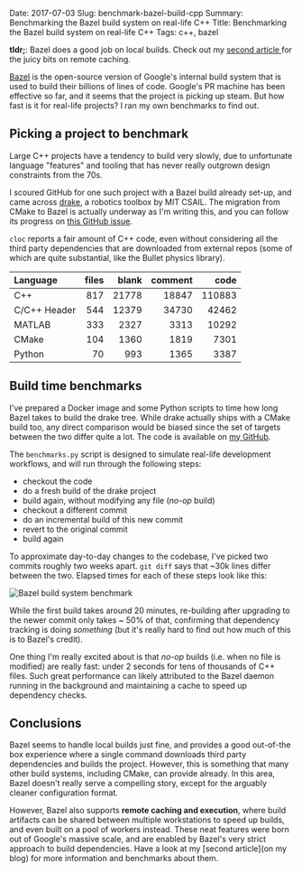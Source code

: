 Date: 2017-07-03
Slug: benchmark-bazel-build-cpp
Summary: Benchmarking the Bazel build system on real-life C++
Title: Benchmarking the Bazel build system on real-life C++
Tags: c++, bazel

**tldr;**: Bazel does a good job on local builds. Check out my [second article
](benchmark-bazel-build-cpp.html) for the juicy bits on remote caching.

[Bazel](http://bazel.build) is the open-source version of Google's internal
build system that is used to build their billions of lines of code. Google's
PR machine has been effective so far, and it seems that the project is picking
up steam. But how fast is it for real-life projects? I ran my own benchmarks
to find out.

Picking a project to benchmark
------------------------------

Large C++ projects have a tendency to build very slowly, due to unfortunate
language "features" and tooling that has never really outgrown design
constraints from the 70s.

I scoured GitHub for one such project with a Bazel build already set-up, and
came across [drake](https://github.com/RobotLocomotion/drake), a robotics
toolbox by MIT CSAIL. The migration from CMake to Bazel is actually underway
as I'm writing this, and you can follow its progress on [this GitHub
issue](https://github.com/RobotLocomotion/drake/issues/3129).

`cloc` reports a fair amount of C++ code, even without considering all the
third party dependencies that are downloaded from external repos (some of
which are quite substantial, like the Bullet physics library).

>
Language|files|blank|comment|code
:-------|-------:|-------:|-------:|-------:
C++|817|21778|18847|110883
C/C++ Header|544|12379|34730|42462
MATLAB|333|2327|3313|10292
CMake|104|1360|1819|7301
Python|70|993|1365|3387

Build time benchmarks
---------------------

I've prepared a Docker image and some Python scripts to time how long Bazel
takes to build the drake tree. While drake actually ships with a CMake build
too, any direct comparison would be biased since the set of targets between
the two differ quite a lot. The code is available on [my
GitHub](https://github.com/nicolov/bazel-benchmarks).

The `benchmarks.py` script is designed to simulate real-life development
workflows, and will run through the following steps:

- checkout the code
- do a fresh build of the drake project
- build again, without modifying any file (_no-op_ build)
- checkout a different commit
- do an incremental build of this new commit
- revert to the original commit
- build again

To approximate day-to-day changes to the codebase, I've picked two commits
roughly two weeks apart. `git diff` says that ~30k lines differ between the
two. Elapsed times for each of these steps look like this:

<img src="{attach}timings.png"
     class="img-center"
     alt="Bazel build system benchmark"
     style="max-width: 500px"/>

While the first build takes around 20 minutes, re-building after upgrading to
the newer commit only takes ~ 50% of that, confirming that dependency tracking
is doing *something* (but it's really hard to find out how much of this is to
Bazel's credit).

One thing I'm really excited about is that _no-op_ builds (i.e. when no file
is modified) are really fast: under 2 seconds for tens of thousands of C++
files. Such great performance can likely attributed to the Bazel daemon
running in the background and maintaining a cache to speed up dependency
checks.

Conclusions
-----------

Bazel seems to handle local builds just fine, and provides a good out-of-the
box experience where a single command downloads third party dependencies and
builds the project. However, this is something that many other build systems,
including CMake, can provide already. In this area, Bazel doesn't really serve
a compelling story, except for the arguably cleaner configuration format.

However, Bazel also supports **remote caching and execution**, where build
artifacts can be shared between multiple workstations to speed up builds, and
even built on a pool of workers instead. These neat features were born out of
Google's massive scale, and are enabled by Bazel's very strict approach to
build dependencies. Have a look at my [second article](on my blog) for more
information and benchmarks about them.

